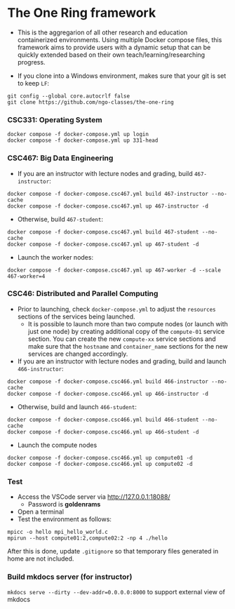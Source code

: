 # The One Ring framework

- This is the aggregarion of all other research and education containerized environments. Using multiple Docker compose files, this framework aims to 
provide users with a dynamic setup that can be quickly extended based on their own teach/learning/researching progress.


- If you clone into a Windows environment, makes sure that your git is set to keep `LF`:

~~~
git config --global core.autocrlf false
git clone https://github.com/ngo-classes/the-one-ring
~~~

### CSC331: Operating System

~~~
docker compose -f docker-compose.yml up login
docker compose -f docker-compose.yml up 331-head
~~~

### CSC467: Big Data Engineering

- If you are an instructor with lecture nodes and grading, build `467-instructor`:

~~~
docker compose -f docker-compose.csc467.yml build 467-instructor --no-cache
docker compose -f docker-compose.csc467.yml up 467-instructor -d
~~~

- Otherwise, build `467-student`:

~~~
docker compose -f docker-compose.csc467.yml build 467-student --no-cache
docker compose -f docker-compose.csc467.yml up 467-student -d
~~~

- Launch the worker nodes:

~~~
docker compose -f docker-compose.csc467.yml up 467-worker -d --scale 467-worker=4
~~~


### CSC46: Distributed and Parallel Computing

- Prior to launching, check `docker-compose.yml` to adjust the `resources` sections of the services being launched. 
    - It is possible to launch more than two compute nodes (or launch with just one node) by creating additional copy of the `compute-01` service section. You can create the new `compute-xx` service sections and make sure that the `hostname` and `container_name` sections for the new services are changed accordingly. 
- If you are an instructor with lecture nodes and grading, build and launch `466-instructor`:

~~~
docker compose -f docker-compose.csc466.yml build 466-instructor --no-cache
docker compose -f docker-compose.csc466.yml up 466-instructor -d
~~~

- Otherwise, build and launch `466-student`:

~~~
docker compose -f docker-compose.csc466.yml build 466-student --no-cache
docker compose -f docker-compose.csc466.yml up 466-student -d
~~~

- Launch the compute nodes
~~~
docker compose -f docker-compose.csc466.yml up compute01 -d
docker compose -f docker-compose.csc466.yml up compute02 -d
~~~

### Test

- Access the VSCode server via http://127.0.0.1:18088/
    - Password is **goldenrams** 
- Open a terminal
- Test the environment as follows:

~~~
mpicc -o hello mpi_hello_world.c 
mpirun --host compute01:2,compute02:2 -np 4 ./hello
~~~


After this is done, update `.gitignore` so that temporary files generated in home are not included. 

### Build mkdocs server (for instructor)

`mkdocs serve --dirty --dev-addr=0.0.0.0:8000` to support external view of mkdocs
